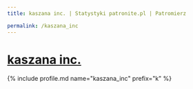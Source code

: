 ```yaml
---
title: kaszana inc. | Statystyki patronite.pl | Patromierz

permalink: /kaszana_inc
---
```


# [kaszana inc.](https://patronite.pl/kaszana_inc)

{% include profile.md name="kaszana_inc" prefix="k" %}
